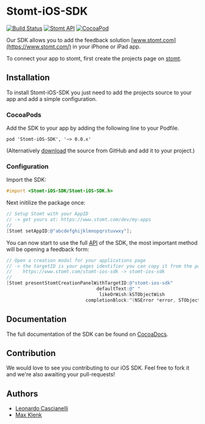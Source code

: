 # Stomt-iOS-SDK
[![Build Status](https://travis-ci.org/stomt/stomt-ios-sdk.svg?branch=master)](https://travis-ci.org/stomt/stomt-ios-sdk)
[![Stomt API](https://img.shields.io/badge/stomt-v2.0.X-brightgreen.svg)](https://rest.stomt.com/)
[![CocoaPod](https://img.shields.io/cocoapods/v/Stomt-iOS-SDK.svg)](https://github.com/stomt/ios-sdk)

Our SDK allows you to add the feedback solution [www.stomt.com](https://www.stomt.com/) in your iPhone or iPad app. 

To connect your app to stomt, first create the projects page on [stomt](https://www.stomt.com/).


## Installation

To install Stomt-iOS-SDK you just need to add the projects source to your app and add a simple configuration.

### CocoaPods

Add the SDK to your app by adding the following line to your Podfile.
```
pod 'Stomt-iOS-SDK', '~> 0.0.x'
```

(Alternatively [download](https://github.com/stomt/stomt-ios-sdk/archive/master.zip) the source from GitHub and add it to your project.)


### Configuration

Import the SDK:
```Objective-C
#import <Stomt-iOS-SDK/Stomt-iOS-SDK.h>
```


Next initilize the package once:
```Objective-C
// Setup Stomt with your AppID
// -> get yours at: https://www.stomt.com/dev/my-apps
//
[Stomt setAppID:@"abcdefghijklmnopqrstuvwxy"];
```


You can now start to use the full [API](http://cocoadocs.org/docsets/Stomt-iOS-SDK/) of the SDK, the most important method will be opening a feedback form:
```Objective-C
// Open a creation modal for your applications page
// -> the targetID is your pages identifier you can copy it from the pages url
//    https://www.stomt.com/stomt-ios-sdk -> stomt-ios-sdk
//
[Stomt presentStomtCreationPanelWithTargetID:@"stomt-ios-sdk"
								 defaultText:@" "
								  likeOrWish:kSTObjectWish
							 completionBlock:^(NSError *error, STObject *stomt) {}];
```

## Documentation

The full documentation of the SDK can be found on [CocoaDocs](http://cocoadocs.org/docsets/Stomt-iOS-SDK/).


## Contribution

We would love to see you contributing to our iOS SDK. Feel free to fork it and we're also awaiting your pull-requests!

## Authors

* [Leonardo Cascianelli](https://github.com/h3xept)
* [Max Klenk](https://github.com/maxklenk)
